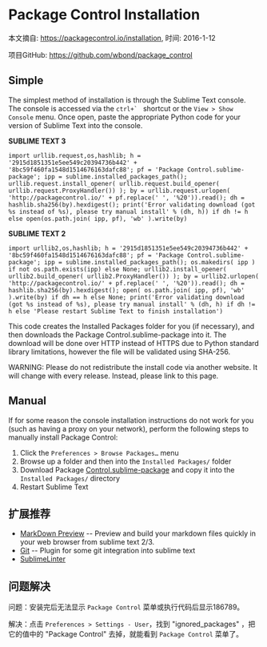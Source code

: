 Package Control Installation
============================

本文摘自: <https://packagecontrol.io/installation>, 时间: 2016-1-12

项目GitHub: <https://github.com/wbond/package_control>

Simple
------

The simplest method of installation is through the Sublime Text console. The console is accessed via the ``ctrl+` `` shortcut or the `View > Show Console` menu. Once open, paste the appropriate Python code for your version of Sublime Text into the console.

**SUBLIME TEXT 3**

```
import urllib.request,os,hashlib; h = '2915d1851351e5ee549c20394736b442' + '8bc59f460fa1548d1514676163dafc88'; pf = 'Package Control.sublime-package'; ipp = sublime.installed_packages_path(); urllib.request.install_opener( urllib.request.build_opener( urllib.request.ProxyHandler()) ); by = urllib.request.urlopen( 'http://packagecontrol.io/' + pf.replace(' ', '%20')).read(); dh = hashlib.sha256(by).hexdigest(); print('Error validating download (got %s instead of %s), please try manual install' % (dh, h)) if dh != h else open(os.path.join( ipp, pf), 'wb' ).write(by)
```

**SUBLIME TEXT 2**

```
import urllib2,os,hashlib; h = '2915d1851351e5ee549c20394736b442' + '8bc59f460fa1548d1514676163dafc88'; pf = 'Package Control.sublime-package'; ipp = sublime.installed_packages_path(); os.makedirs( ipp ) if not os.path.exists(ipp) else None; urllib2.install_opener( urllib2.build_opener( urllib2.ProxyHandler()) ); by = urllib2.urlopen( 'http://packagecontrol.io/' + pf.replace(' ', '%20')).read(); dh = hashlib.sha256(by).hexdigest(); open( os.path.join( ipp, pf), 'wb' ).write(by) if dh == h else None; print('Error validating download (got %s instead of %s), please try manual install' % (dh, h) if dh != h else 'Please restart Sublime Text to finish installation')
```

This code creates the Installed Packages folder for you (if necessary), and then downloads the Package Control.sublime-package into it. The download will be done over HTTP instead of HTTPS due to Python standard library limitations, however the file will be validated using SHA-256.

WARNING: Please do not redistribute the install code via another website. It will change with every release. Instead, please link to this page.

Manual
------

If for some reason the console installation instructions do not work for you (such as having a proxy on your network), perform the following steps to manually install Package Control:

1. Click the `Preferences > Browse Packages…` menu
2. Browse up a folder and then into the `Installed Packages/` folder
3. Download Package [Control.sublime-package](https://packagecontrol.io/Package%20Control.sublime-package) and copy it into the `Installed Packages/` directory
4. Restart Sublime Text

扩展推荐
--------

- [MarkDown Preview](https://github.com/revolunet/sublimetext-markdown-preview) -- Preview and build your markdown files quickly in your web browser from sublime text 2/3.
- [Git](https://github.com/kemayo/sublime-text-git) -- Plugin for some git integration into sublime text
- [SublimeLinter](https://github.com/SublimeLinter/SublimeLinter3)

问题解决
--------

问题：安装完后无法显示 `Package Control` 菜单或执行代码后显示186789。

解决：点击 `Preferences > Settings - User`，找到 "ignored_packages" ，把它的值中的 "Package Control" 去掉，就能看到 `Package Control` 菜单了。
